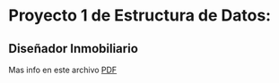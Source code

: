 # Proyecto 1 de Estructura de Datos:
## Diseñador Inmobiliario

Mas info en este archivo [PDF](./documentation/info.pdf)
